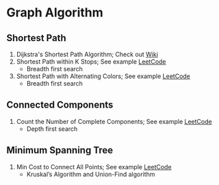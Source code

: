 # Graph Algorithm

## Shortest Path
1. Dijkstra's Shortest Path Algorithm; Check out [Wiki](https://en.wikipedia.org/wiki/Dijkstra%27s_algorithm)
2. Shortest Path within K Stops; See example [LeetCode](https://leetcode.com/problems/cheapest-flights-within-k-stops/)
   * Breadth first search
4. Shortest Path with Alternating Colors; See example [LeetCode](https://leetcode.com/problems/shortest-path-with-alternating-colors/)
   * Breadth first search

## Connected Components
1. Count the Number of Complete Components; See example [LeetCode](https://leetcode.com/problems/count-the-number-of-complete-components/)
   * Depth first search

## Minimum Spanning Tree
1. Min Cost to Connect All Points; See example [LeetCode](https://leetcode.com/problems/min-cost-to-connect-all-points/description/)
   * Kruskal’s Algorithm and Union-Find algorithm
   

